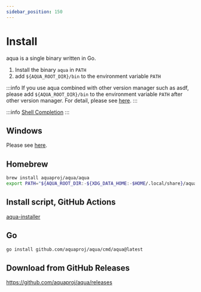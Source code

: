 ```yaml
---
sidebar_position: 150
---
```


# Install

aqua is a single binary written in Go.

1. Install the binary `aqua` in `PATH`
1. add `${AQUA_ROOT_DIR}/bin` to the environment variable `PATH`

:::info
If you use aqua combined with other version manager such as asdf,
please add `${AQUA_ROOT_DIR}/bin` to the environment variable `PATH` after other version manager.
For detail, please see [here](/docs/reference/use-aqua-with-other-tools).
:::

:::info
[Shell Completion](/docs/reference/config/shell-completion)
:::

## Windows

Please see [here](/docs/reference/windows-support#how-to-install).

## Homebrew

```sh
brew install aquaproj/aqua/aqua
export PATH="${AQUA_ROOT_DIR:-${XDG_DATA_HOME:-$HOME/.local/share}/aquaproj-aqua}/bin:$PATH"
```

## Install script, GitHub Actions

[aqua-installer](/docs/products/aqua-installer)

## Go

```sh
go install github.com/aquaproj/aqua/cmd/aqua@latest
```

## Download from GitHub Releases

https://github.com/aquaproj/aqua/releases
